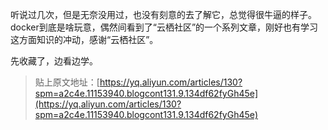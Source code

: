 听说过几次，但是无奈没用过，也没有刻意的去了解它，总觉得很牛逼的样子。docker到底是啥玩意，偶然间看到了“云栖社区”的一个系列文章，刚好也有学习这方面知识的冲动，感谢“云栖社区”。

先收藏了，边看边学。

> 贴上原文地址：[https://yq.aliyun.com/articles/130?spm=a2c4e.11153940.blogcont131.9.134df62fyGh45e](https://yq.aliyun.com/articles/130?spm=a2c4e.11153940.blogcont131.9.134df62fyGh45e)



